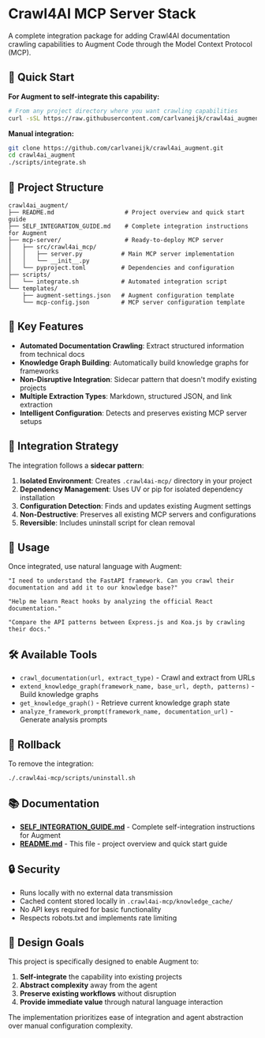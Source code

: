 # Crawl4AI MCP Server Stack

A complete integration package for adding Crawl4AI documentation crawling capabilities to Augment Code through the Model Context Protocol (MCP).

## 🚀 Quick Start

**For Augment to self-integrate this capability:**

```bash
# From any project directory where you want crawling capabilities
curl -sSL https://raw.githubusercontent.com/carlvaneijk/crawl4ai_augment/main/scripts/integrate.sh | bash
```

**Manual integration:**

```bash
git clone https://github.com/carlvaneijk/crawl4ai_augment.git
cd crawl4ai_augment
./scripts/integrate.sh
```

## 📁 Project Structure

```
crawl4ai_augment/
├── README.md                    # Project overview and quick start guide
├── SELF_INTEGRATION_GUIDE.md    # Complete integration instructions for Augment
├── mcp-server/                  # Ready-to-deploy MCP server
│   ├── src/crawl4ai_mcp/
│   │   ├── server.py           # Main MCP server implementation
│   │   └── __init__.py
│   └── pyproject.toml          # Dependencies and configuration
├── scripts/
│   └── integrate.sh            # Automated integration script
└── templates/
    ├── augment-settings.json   # Augment configuration template
    └── mcp-config.json         # MCP server configuration template
```

## 🎯 Key Features

- **Automated Documentation Crawling**: Extract structured information from technical docs
- **Knowledge Graph Building**: Automatically build knowledge graphs for frameworks
- **Non-Disruptive Integration**: Sidecar pattern that doesn't modify existing projects
- **Multiple Extraction Types**: Markdown, structured JSON, and link extraction
- **Intelligent Configuration**: Detects and preserves existing MCP server setups

## 🔧 Integration Strategy

The integration follows a **sidecar pattern**:

1. **Isolated Environment**: Creates `.crawl4ai-mcp/` directory in your project
2. **Dependency Management**: Uses UV or pip for isolated dependency installation
3. **Configuration Detection**: Finds and updates existing Augment settings
4. **Non-Destructive**: Preserves all existing MCP servers and configurations
5. **Reversible**: Includes uninstall script for clean removal

## 📖 Usage

Once integrated, use natural language with Augment:

```
"I need to understand the FastAPI framework. Can you crawl their documentation and add it to our knowledge base?"

"Help me learn React hooks by analyzing the official React documentation."

"Compare the API patterns between Express.js and Koa.js by crawling their docs."
```

## 🛠️ Available Tools

- `crawl_documentation(url, extract_type)` - Crawl and extract from URLs
- `extend_knowledge_graph(framework_name, base_url, depth, patterns)` - Build knowledge graphs
- `get_knowledge_graph()` - Retrieve current knowledge graph state
- `analyze_framework_prompt(framework_name, documentation_url)` - Generate analysis prompts

## 🔄 Rollback

To remove the integration:

```bash
./.crawl4ai-mcp/scripts/uninstall.sh
```

## 📚 Documentation

- **[SELF_INTEGRATION_GUIDE.md](SELF_INTEGRATION_GUIDE.md)** - Complete self-integration instructions for Augment
- **[README.md](README.md)** - This file - project overview and quick start guide

## 🔒 Security

- Runs locally with no external data transmission
- Cached content stored locally in `.crawl4ai-mcp/knowledge_cache/`
- No API keys required for basic functionality
- Respects robots.txt and implements rate limiting

## 🎯 Design Goals

This project is specifically designed to enable Augment to:

1. **Self-integrate** the capability into existing projects
2. **Abstract complexity** away from the agent
3. **Preserve existing workflows** without disruption
4. **Provide immediate value** through natural language interaction

The implementation prioritizes ease of integration and agent abstraction over manual configuration complexity.
